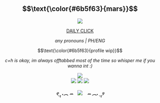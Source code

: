  </p>

<h2 align="center" >
 $$\text{\color{#6b5f63}{mars}}$$
</h2>

<p align="center">
<img src="https://wilardo.crd.co/assets/images/gallery21/6cfc0531.jpg?v=87117d4a"/>

<div align="center">
  
[DAILY CLICK](https://arab.org/click-to-help/) </div>
</p>

<p align="center" >
  <em>any pronouns | PH/ENG </em>
 </p>
 
 <p align="center">
 $$\text{\color{#6b5f63}{profile wip}}$$
 </p>

<p align="center" >
  <em>c+h is okay, im always offtabbed most of the time so whisper me if you wanna int :)</em>
 </p>

<p align="center">
<img src="https://64.media.tumblr.com/ae9951f7a5f63a1debc847c5c5b473ff/05e51809ca144598-8c/s500x750/bc805eac9cb00b1542ead6c7d5c301a608f51bd1.gifv"/>

<br>
<image src="https://64.media.tumblr.com/211e13187cdcd153e98433e250f5e946/05e51809ca144598-75/s100x200/a450da7d57407ead0a3aa26948306310c37e060d.pnj"> <image src="https://64.media.tumblr.com/6c4f8f011adfb8155a43b1d7b500055f/05e51809ca144598-22/s100x200/f1b2c451f25be6d4eb5f6fe23a4eda5910f29537.pnj"> <image src="https://64.media.tumblr.com/ea80ebe686a7de6cc42bd1c2aef9dc9d/05e51809ca144598-7d/s100x200/014436d34a58f1d9fef50a0e71c0630e101c4255.gifv">

##### <p align="center"> ୧‿̩͙ ˖︵ ꕀ⠀ ![](https://komarev.com/ghpvc/?username=SAMS4RA&color=665454&style=flat&label=viewers&abbreviated=true)⠀ ꕀ ︵˖ ‿̩͙୨
